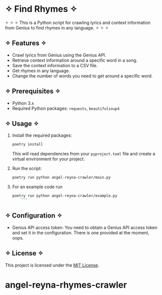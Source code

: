 
# ✧ Find Rhymes ✧

✧ ✧ ✧ This is a Python script for crawling lyrics and context information from Genius to find rhymes in any language. ✧ ✧ ✧

## ✧ Features ✧

- Crawl lyrics from Genius using the Genius API.
- Retrieve context information around a specific word in a song.
- Save the context information to a CSV file.
- Get rhymes in any language.
- Change the number of words you need to get around a specific word.

## ✧ Prerequisites ✧

- Python 3.x
- Required Python packages: `requests`, `beautifulsoup4`

## ✧ Usage ✧

1. Install the required packages:

    ```bash
    poetry install
    ```

   This will read dependencies from your `pyproject.toml` file and create a virtual environment for your project.

2. Run the script:

    ```bash
    poetry run python angel-reyna-crawler/main.py
    ```


3. For an example code run

    ```bash
    poetry run python angel-reyna-crawler/example.py
        ```

## ✧ Configuration ✧

- Genius API access token: You need to obtain a Genius API access token and set it in the configuration. There is one provided at the moment, oops.

## ✧ License ✧

This project is licensed under the [MIT License](LICENSE).


# angel-reyna-rhymes-crawler

